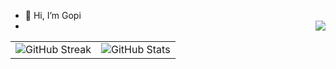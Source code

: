 - 👋 Hi, I’m Gopi
- <img align="right" src="https://visitor-badge.laobi.icu/badge?page_id=gopitejeshwarreddy.visitor-badge&left_text=Hellow%20Visitors" />
<div align="center">
  <table style="border-collapse: collapse;">
    <tr>
      <td>
        <img src="https://github-readme-streak-stats.herokuapp.com/?user=gopitejeshwarreddy&theme=dark&hide_border=false" alt="GitHub Streak" />
      </td>
      <td>
        <img src="https://github-readme-stats.vercel.app/api?username=gopitejeshwarreddy&show_icons=true&theme=dark" alt="GitHub Stats" />
      </td>
    </tr>
  </table>
</div>
